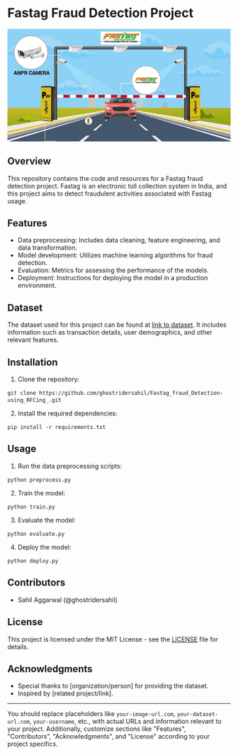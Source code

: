 # Fastag Fraud Detection Project

![Fastag Fraud Detection](dataset-cover.jpg)

## Overview

This repository contains the code and resources for a Fastag fraud detection project. Fastag is an electronic toll collection system in India, and this project aims to detect fraudulent activities associated with Fastag usage.

## Features

- Data preprocessing: Includes data cleaning, feature engineering, and data transformation.
- Model development: Utilizes machine learning algorithms for fraud detection.
- Evaluation: Metrics for assessing the performance of the models.
- Deployment: Instructions for deploying the model in a production environment.

## Dataset

The dataset used for this project can be found at [link to dataset](). It includes information such as transaction details, user demographics, and other relevant features.

## Installation

1. Clone the repository:

```
git clone https://github.com/ghostridersahil/Fastag_fraud_Detection-using_RFCing_.git
```

2. Install the required dependencies:

```
pip install -r requirements.txt
```

## Usage

1. Run the data preprocessing scripts:

```
python preprocess.py
```

2. Train the model:

```
python train.py
```

3. Evaluate the model:

```
python evaluate.py
```

4. Deploy the model:

```
python deploy.py
```

## Contributors

- Sahil Aggarwal (@ghostridersahil)

## License

This project is licensed under the MIT License - see the [LICENSE](LICENSE) file for details.

## Acknowledgments

- Special thanks to [organization/person] for providing the dataset.
- Inspired by [related project/link].

---

You should replace placeholders like `your-image-url.com`, `your-dataset-url.com`, `your-username`, etc., with actual URLs and information relevant to your project. Additionally, customize sections like "Features", "Contributors", "Acknowledgments", and "License" according to your project specifics.
